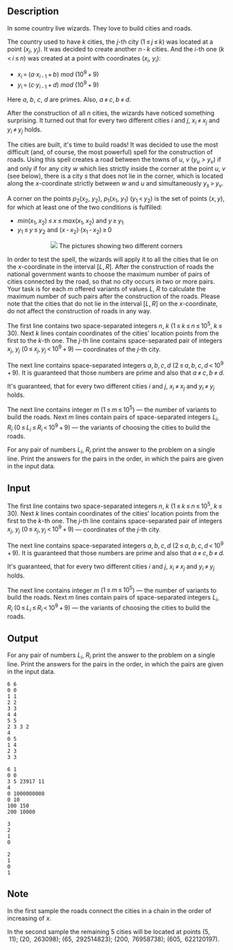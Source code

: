 ## Description

<div><p>In some country live wizards. They love to build cities and roads.</p><p>The country used to have <span class="tex-span"><i>k</i></span> cities, the <span class="tex-span"><i>j</i></span>-th city (<span class="tex-span">1 ≤ <i>j</i> ≤ <i>k</i></span>) was located at a point (<span class="tex-span"><i>x</i><sub class="lower-index"><i>j</i></sub></span>, <span class="tex-span"><i>y</i><sub class="lower-index"><i>j</i></sub></span>). It was decided to create another <span class="tex-span"><i>n</i> - <i>k</i></span> cities. And the <span class="tex-span"><i>i</i></span>-th one (<span class="tex-span"><i>k</i> &lt; <i>i</i> ≤ <i>n</i></span>) was created at a point with coordinates (<span class="tex-span"><i>x</i><sub class="lower-index"><i>i</i></sub></span>, <span class="tex-span"><i>y</i><sub class="lower-index"><i>i</i></sub></span>):</p><ul> <li> <span class="tex-span"><i>x</i><sub class="lower-index"><i>i</i></sub> = (<i>a</i>·<i>x</i><sub class="lower-index"><i>i</i> - 1</sub> + <i>b</i>)&nbsp;<i>mod</i>&nbsp;(10<sup class="upper-index">9</sup> + 9)</span> </li><li> <span class="tex-span"><i>y</i><sub class="lower-index"><i>i</i></sub> = (<i>c</i>·<i>y</i><sub class="lower-index"><i>i</i> - 1</sub> + <i>d</i>)&nbsp;<i>mod</i>&nbsp;(10<sup class="upper-index">9</sup> + 9)</span> </li></ul><p>Here <span class="tex-span"><i>a</i></span>, <span class="tex-span"><i>b</i></span>, <span class="tex-span"><i>c</i></span>, <span class="tex-span"><i>d</i></span> are primes. Also, <span class="tex-span"><i>a</i> ≠ <i>c</i>, <i>b</i> ≠ <i>d</i></span>.</p><p>After the construction of all <span class="tex-span"><i>n</i></span> cities, the wizards have noticed something surprising. It turned out that for every two different cities <span class="tex-span"><i>i</i></span> and <span class="tex-span"><i>j</i></span>, <span class="tex-span"><i>x</i><sub class="lower-index"><i>i</i></sub> ≠ <i>x</i><sub class="lower-index"><i>j</i></sub></span> and <span class="tex-span"><i>y</i><sub class="lower-index"><i>i</i></sub> ≠ <i>y</i><sub class="lower-index"><i>j</i></sub></span> holds.</p><p>The cities are built, it's time to build roads! It was decided to use the most difficult (and, of course, the most powerful) spell for the construction of roads. Using this spell creates a road between the towns of <span class="tex-span"><i>u</i></span>, <span class="tex-span"><i>v</i></span> (<span class="tex-span"><i>y</i><sub class="lower-index"><i>u</i></sub></span> &gt; <span class="tex-span"><i>y</i><sub class="lower-index"><i>v</i></sub></span>) if and only if for any city <span class="tex-span"><i>w</i></span> which lies strictly inside the corner at the point <span class="tex-span"><i>u</i></span>, <span class="tex-span"><i>v</i></span> (see below), there is a city <span class="tex-span"><i>s</i></span> that does not lie in the corner, which is located along the <span class="tex-span"><i>x</i></span>-coordinate strictly between <span class="tex-span"><i>w</i></span> and <span class="tex-span"><i>u</i></span> and simultaneously <span class="tex-span"><i>y</i><sub class="lower-index"><i>s</i></sub> &gt; <i>y</i><sub class="lower-index"><i>v</i></sub></span>.</p><p>A <span class="tex-font-style-it">corner</span> on the points <span class="tex-span"><i>p</i><sub class="lower-index">2</sub></span>(<span class="tex-span"><i>x</i><sub class="lower-index">2</sub></span>, <span class="tex-span"><i>y</i><sub class="lower-index">2</sub></span>), <span class="tex-span"><i>p</i><sub class="lower-index">1</sub></span>(<span class="tex-span"><i>x</i><sub class="lower-index">1</sub></span>, <span class="tex-span"><i>y</i><sub class="lower-index">1</sub></span>) (<span class="tex-span"><i>y</i><sub class="lower-index">1</sub> &lt; <i>y</i><sub class="lower-index">2</sub></span>) is the set of points (<span class="tex-span"><i>x</i>, <i>y</i></span>), for which at least one of the two conditions is fulfilled: </p><ul> <li> <span class="tex-span"><i>min</i>(<i>x</i><sub class="lower-index">1</sub>, <i>x</i><sub class="lower-index">2</sub>) ≤ <i>x</i> ≤ <i>max</i>(<i>x</i><sub class="lower-index">1</sub>, <i>x</i><sub class="lower-index">2</sub>)</span> and <span class="tex-span"><i>y</i> ≥ <i>y</i><sub class="lower-index">1</sub></span> </li><li> <span class="tex-span"><i>y</i><sub class="lower-index">1</sub> ≤ <i>y</i> ≤ <i>y</i><sub class="lower-index">2</sub></span> and <span class="tex-span">(<i>x</i> - <i>x</i><sub class="lower-index">2</sub>)·(<i>x</i><sub class="lower-index">1</sub> - <i>x</i><sub class="lower-index">2</sub>) ≥ 0</span> </li></ul><center> <img class="tex-graphics" src="file://KGpPbbAI.png" style="max-width: 100.0%;max-height: 100.0%;"> <span class="tex-font-size-script"> The pictures showing two different corners </span> </center><p>In order to test the spell, the wizards will apply it to all the cities that lie on the <span class="tex-span"><i>x</i></span>-coordinate in the interval <span class="tex-span">[<i>L</i>, <i>R</i>]</span>. After the construction of roads the national government wants to choose the maximum number of pairs of cities connected by the road, so that no city occurs in two or more pairs. Your task is for each <span class="tex-span"><i>m</i></span> offered variants of values <span class="tex-span"><i>L</i></span>, <span class="tex-span"><i>R</i></span> to calculate the maximum number of such pairs after the construction of the roads. Please note that the cities that do not lie in the interval <span class="tex-span">[<i>L</i>, <i>R</i>]</span> on the <span class="tex-span"><i>x</i></span>-coordinate, do not affect the construction of roads in any way.</p></div><div class="input-specification"><p>The first line contains two space-separated integers <span class="tex-span"><i>n</i></span>, <span class="tex-span"><i>k</i></span> (<span class="tex-span">1 ≤ <i>k</i> ≤ <i>n</i> ≤ 10<sup class="upper-index">5</sup></span>, <span class="tex-span"><i>k</i> ≤ 30</span>). Next <span class="tex-span"><i>k</i></span> lines contain coordinates of the cities' location points from the first to the <span class="tex-span"><i>k</i></span>-th one. The <span class="tex-span"><i>j</i></span>-th line contains space-separated pair of integers <span class="tex-span"><i>x</i><sub class="lower-index"><i>j</i></sub></span>, <span class="tex-span"><i>y</i><sub class="lower-index"><i>j</i></sub></span> (<span class="tex-span">0 ≤ <i>x</i><sub class="lower-index"><i>j</i></sub>, <i>y</i><sub class="lower-index"><i>j</i></sub> &lt; 10<sup class="upper-index">9</sup> + 9</span>) — coordinates of the <span class="tex-span"><i>j</i></span>-th city.</p><p>The next line contains space-separated integers <span class="tex-span"><i>a</i>, <i>b</i>, <i>c</i>, <i>d</i></span> (<span class="tex-span">2 ≤ <i>a</i>, <i>b</i>, <i>c</i>, <i>d</i> &lt; 10<sup class="upper-index">9</sup> + 9</span>). It is guaranteed that those numbers are prime and also that <span class="tex-span"><i>a</i> ≠ <i>c</i>, <i>b</i> ≠ <i>d</i></span>. </p><p>It's guaranteed, that for every two different cities <span class="tex-span"><i>i</i></span> and <span class="tex-span"><i>j</i></span>, <span class="tex-span"><i>x</i><sub class="lower-index"><i>i</i></sub> ≠ <i>x</i><sub class="lower-index"><i>j</i></sub></span> and <span class="tex-span"><i>y</i><sub class="lower-index"><i>i</i></sub> ≠ <i>y</i><sub class="lower-index"><i>j</i></sub></span> holds.</p><p>The next line contains integer <span class="tex-span"><i>m</i></span> (<span class="tex-span">1 ≤ <i>m</i> ≤ 10<sup class="upper-index">5</sup></span>) — the number of variants to build the roads. Next <span class="tex-span"><i>m</i></span> lines contain pairs of space-separated integers <span class="tex-span"><i>L</i><sub class="lower-index"><i>i</i></sub></span>, <span class="tex-span"><i>R</i><sub class="lower-index"><i>i</i></sub></span> (<span class="tex-span">0 ≤ <i>L</i><sub class="lower-index"><i>i</i></sub> ≤ <i>R</i><sub class="lower-index"><i>i</i></sub> &lt; 10<sup class="upper-index">9</sup> + 9</span>) — the variants of choosing the cities to build the roads.</p></div><div class="output-specification"><p>For any pair of numbers <span class="tex-span"><i>L</i><sub class="lower-index"><i>i</i></sub></span>, <span class="tex-span"><i>R</i><sub class="lower-index"><i>i</i></sub></span> print the answer to the problem on a single line. Print the answers for the pairs in the order, in which the pairs are given in the input data.</p></div>

## Input

<p>The first line contains two space-separated integers <span class="tex-span"><i>n</i></span>, <span class="tex-span"><i>k</i></span> (<span class="tex-span">1 ≤ <i>k</i> ≤ <i>n</i> ≤ 10<sup class="upper-index">5</sup></span>, <span class="tex-span"><i>k</i> ≤ 30</span>). Next <span class="tex-span"><i>k</i></span> lines contain coordinates of the cities' location points from the first to the <span class="tex-span"><i>k</i></span>-th one. The <span class="tex-span"><i>j</i></span>-th line contains space-separated pair of integers <span class="tex-span"><i>x</i><sub class="lower-index"><i>j</i></sub></span>, <span class="tex-span"><i>y</i><sub class="lower-index"><i>j</i></sub></span> (<span class="tex-span">0 ≤ <i>x</i><sub class="lower-index"><i>j</i></sub>, <i>y</i><sub class="lower-index"><i>j</i></sub> &lt; 10<sup class="upper-index">9</sup> + 9</span>) — coordinates of the <span class="tex-span"><i>j</i></span>-th city.</p><p>The next line contains space-separated integers <span class="tex-span"><i>a</i>, <i>b</i>, <i>c</i>, <i>d</i></span> (<span class="tex-span">2 ≤ <i>a</i>, <i>b</i>, <i>c</i>, <i>d</i> &lt; 10<sup class="upper-index">9</sup> + 9</span>). It is guaranteed that those numbers are prime and also that <span class="tex-span"><i>a</i> ≠ <i>c</i>, <i>b</i> ≠ <i>d</i></span>. </p><p>It's guaranteed, that for every two different cities <span class="tex-span"><i>i</i></span> and <span class="tex-span"><i>j</i></span>, <span class="tex-span"><i>x</i><sub class="lower-index"><i>i</i></sub> ≠ <i>x</i><sub class="lower-index"><i>j</i></sub></span> and <span class="tex-span"><i>y</i><sub class="lower-index"><i>i</i></sub> ≠ <i>y</i><sub class="lower-index"><i>j</i></sub></span> holds.</p><p>The next line contains integer <span class="tex-span"><i>m</i></span> (<span class="tex-span">1 ≤ <i>m</i> ≤ 10<sup class="upper-index">5</sup></span>) — the number of variants to build the roads. Next <span class="tex-span"><i>m</i></span> lines contain pairs of space-separated integers <span class="tex-span"><i>L</i><sub class="lower-index"><i>i</i></sub></span>, <span class="tex-span"><i>R</i><sub class="lower-index"><i>i</i></sub></span> (<span class="tex-span">0 ≤ <i>L</i><sub class="lower-index"><i>i</i></sub> ≤ <i>R</i><sub class="lower-index"><i>i</i></sub> &lt; 10<sup class="upper-index">9</sup> + 9</span>) — the variants of choosing the cities to build the roads.</p>

## Output

<p>For any pair of numbers <span class="tex-span"><i>L</i><sub class="lower-index"><i>i</i></sub></span>, <span class="tex-span"><i>R</i><sub class="lower-index"><i>i</i></sub></span> print the answer to the problem on a single line. Print the answers for the pairs in the order, in which the pairs are given in the input data.</p>





```input1
6 6
0 0
1 1
2 2
3 3
4 4
5 5
2 3 3 2
4
0 5
1 4
2 3
3 3

```




```input2
6 1
0 0
3 5 23917 11
4
0 1000000008
0 10
100 150
200 10000

```




```output1
3
2
1
0

```




```output2
2
1
0
1

```



## Note

<p>In the first sample the roads connect the cities in a chain in the order of increasing of <span class="tex-span"><i>x</i></span>. </p><p>In the second sample the remaining 5 cities will be located at points <span class="tex-span">(5, &nbsp;11);&nbsp;(20, &nbsp;263098);&nbsp;(65, &nbsp;292514823);&nbsp;(200, &nbsp;76958738);&nbsp;(605, &nbsp;622120197)</span>.</p>

